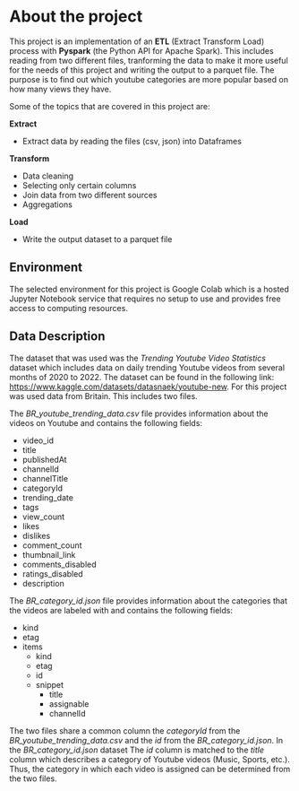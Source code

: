 # About the project
This project is an implementation of an **ETL** (Extract Transform Load) process with **Pyspark** (the Python API for Apache Spark).
This includes reading from two different files, tranforming the data to make it more useful for the needs of this project and writing the output to a parquet file. The purpose is to find out which youtube categories are more popular based on how many views they have.

Some of the topics that are covered in this project are:


**Extract**
- Extract data by reading the files (csv, json) into Dataframes

**Transform**
- Data cleaning
- Selecting only certain columns
- Join data from two different sources
- Aggregations

**Load**
- Write the output dataset to a parquet file

## Environment
The selected environment for this project is Google Colab which is a hosted Jupyter Notebook service that requires no setup to use and provides free access to computing resources. 


## Data Description
The dataset that was used was the *Trending Youtube Video Statistics* dataset which includes data on daily trending Youtube videos from several months of 2020 to 2022. The dataset can be found in the following link: https://www.kaggle.com/datasets/datasnaek/youtube-new. For this project was used data from Britain. This includes two files.

The *BR_youtube_trending_data.csv* file provides information about the videos on Youtube and contains the following fields:
+ video_id
+ title
+ publishedAt
+ channelId
+ channelTitle
+ categoryId
+ trending_date
+ tags
+ view_count
+ likes
+ dislikes
+ comment_count
+ thumbnail_link
+ comments_disabled
+ ratings_disabled
+ description

The *BR_category_id.json* file provides information about the categories that the videos are labeled with and contains the following fields:
+ kind
+ etag
+ items
  + kind
  + etag
  + id
  + snippet
    + title
    + assignable
    + channelId


The two files share a common column the *categoryId* from the *BR_youtube_trending_data.csv* and the *id* from the *BR_category_id.json*. In the *BR_category_id.json* dataset The *id* column is matched to the *title* column which describes a category of Youtube videos (Music, Sports,  etc.). Thus, the category in which each video is assigned can be determined from the two files.
